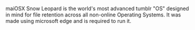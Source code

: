 maiOSX Snow Leopard is the world's most advanced tumblr "OS" designed in mind for file retention across all non-online Operating Systems. It was made using microsoft edge and is required to run it.
